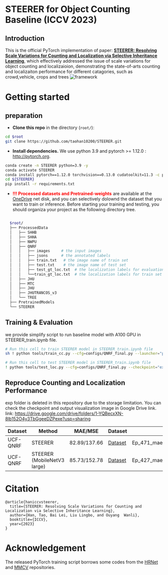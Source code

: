 # STEERER for Object Counting Baseline (ICCV 2023)
## Introduction
This is the official PyTorch implementation of paper: [**STEERER: Resolving Scale Variations for Counting and Localization via Selective Inheritance Learning**](https://arxiv.org/abs/2308.10468), which effectively addressed the issue of scale variations for object counting and localizaioion, demonstrating the state-of-arts counting and localizaiton performance for different catagories, such as crowd,vehicle, crops and trees ![framework](./figures/framework.png)


# Getting started 

## preparation 

- **Clone this repo** in the directory (```root/```):


```bash
cd $root
git clone https://github.com/taohan10200/STEERER.git
```
- **Install dependencies.** We use python 3.9 and pytorch >= 1.12.0 : http://pytorch.org.

```bash
conda create -n STEERER python=3.9 -y
conda activate STEERER
conda install pytorch==1.12.0 torchvision==0.13.0 cudatoolkit=11.3 -c pytorch
cd ${STEERER}
pip install -r requirements.txt
```

- <span style="color:red">**!!! Processed datasets and Pretrained-weights** </span> are available at the [OneDrive](https://pjlab-my.sharepoint.cn/:f:/g/personal/hantao_dispatch_pjlab_org_cn/EpdTPZDeIhxCpR5gr46iXyYBvEC1xo8qX96FvK8geMJs6Q?e=SGfrSS) net disk,  and you can selectively dolownd the dataset that you want to train or inference. Before starting your training and testing, you should organiza your project as the following directory tree. 

````bash

  $root/
  ├── ProcessedData
  │   ├── SHHB
  │   ├── SHHA
  │   ├── NWPU
  │   ├── QNRF
  │   │   ├── images     # the input images
  │   │   ├── jsons      # the annotated labels
  │   │   ├── train.txt   # the image name of train set 
  │   │   ├── test.txt    # the image name of test set
  │   │   ├── test_gt_loc.txt  # the localization labels for evaluation
  │   │   └──train_gt_loc.txt  # the localization labels for train set (not used)
  │   ├── JHU
  │   ├── MTC
  │   ├── JHU
  │   ├── JHUTRANCOS_v3
  │   └── TREE
  ├── PretrainedModels
  └── STEERER

````

## Training & Evaluation
we provide simplify script to run baseline model with A100 GPU in STEERER_train.ipynb file.

```bash
# Run this cell to train STEERER model in STEERER_train.ipynb file
sh ! python tools/train_cc.py --cfg=configs/QNRF_final.py --launcher="pytorch"

# Run this cell to test STEERER model in STEERER_train.ipynb file
! python tools/test_loc.py --cfg=configs/QNRF_final.py --checkpoint="exp/QNRF/MobileBackbone_mobile_large/QNRF_final_2024-12-17-15-14/Ep_427_mae_84.36152942451888_mse_150.99217291674904.pth" --launcher="pytorch"
```

## Reproduce Counting and Localization Performance
exp folder is deleted in this repository due to the storage limitation. You can check the checkpoint and output visualization image in Google Drive link.
link: https://drive.google.com/drive/folders/1-YQBecxXN-8lb152O4y3TbGgeeDZPexe?usp=sharing

|     Dataset     |     Method     |  MAE/MSE  | Dataset | Weight |
|------------|-------- |-------|-------|------|
| UCF-QNRF  |  STEERER   | 82.89/137.66 | [Dataset](https://pjlab-my.sharepoint.cn/:u:/g/personal/hantao_dispatch_pjlab_org_cn/Ef9E9oVtjyBEld_RYpPtqFUBfTBSy6ZgT0rqUhOMgC-X9A?e=WNn9aM)|Ep_471_mae_81.09296779289932_mse_134.13431722945182.pth|
| UCF-QNRF  |  STEERER (MobileNetV3 large)   | 85.73/152.78 | [Dataset](https://pjlab-my.sharepoint.cn/:u:/g/personal/hantao_dispatch_pjlab_org_cn/Ef9E9oVtjyBEld_RYpPtqFUBfTBSy6ZgT0rqUhOMgC-X9A?e=WNn9aM)|Ep_427_mae_84.36152942451888_mse_150.99217291674904.pth||
<!-- # References
1. Acquisition of Localization Confidence for Accurate Object Detection, ECCV, 2018.
2. Very Deep Convolutional Networks for Large-scale Image Recognition, arXiv, 2014.
3. Feature Pyramid Networks for Object Detection, CVPR, 2017.  -->

# Citation

```
@article{haniccvsteerer,
  title={STEERER: Resolving Scale Variations for Counting and Localization via Selective Inheritance Learning},
  author={Han, Tao, Bai Lei, Liu Lingbo, and Ouyang  Wanli},
  booktitle={ICCV},
  year={2023}
}
```

# Acknowledgement
The released PyTorch training script borrows some codes from the [HRNet](https://github.com/HRNet/HRNet-Semantic-Segmentation) and [MMCV](https://github.com/open-mmlab/mmcv) repositories.
